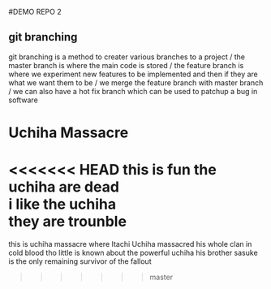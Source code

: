 #DEMO REPO 2

## git branching

git branching is a method to creater various branches to a project /
the master branch is where the main code is stored /
the feature branch is where we experiment new features to be implemented and then if they are what we want them to be /
we merge the feature branch with master branch /
we can also have a hot fix branch which can be used to patchup a bug in software

# Uchiha Massacre

<<<<<<< HEAD
this is fun the uchiha are dead \
i like the uchiha \
they are trounble
=======
this is uchiha massacre where Itachi Uchiha massacred his whole clan
in cold blood tho little is known about the powerful uchiha his brother sasuke
is the only remaining survivor of the fallout
>>>>>>> master
